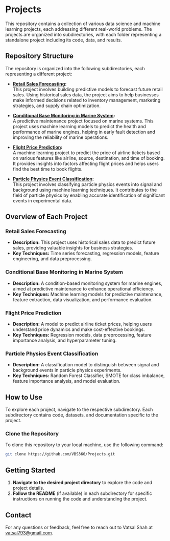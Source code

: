 # Projects

This repository contains a collection of various data science and machine learning projects, each addressing different real-world problems. The projects are organized into subdirectories, with each folder representing a standalone project including its code, data, and results.

## Repository Structure
The repository is organized into the following subdirectories, each representing a different project:

- **[Retail Sales Forecasting](https://github.com/VBS360/Reatil_Sales_Forecasting):**  
  This project involves building predictive models to forecast future retail sales. Using historical sales data, the project aims to help businesses make informed decisions related to inventory management, marketing strategies, and supply chain optimization.
  
- **[Conditional Base Monitoring in Marine System](https://github.com/VBS360/Conditional_Base_Monitoring_in_Marine_System):**  
  A predictive maintenance project focused on marine systems. This project uses machine learning models to predict the health and performance of marine engines, helping in early fault detection and improving the reliability of marine operations.

- **[Flight Price Prediction](https://github.com/VBS360/Flight_Price_Prediction):**  
  A machine learning project to predict the price of airline tickets based on various features like airline, source, destination, and time of booking. It provides insights into factors affecting flight prices and helps users find the best time to book flights.

- **[Particle Physics Event Classification](https://github.com/VBS360/Particle-Physics-Event-Classification):**  
  This project involves classifying particle physics events into signal and background using machine learning techniques. It contributes to the field of particle physics by enabling accurate identification of significant events in experimental data.

## Overview of Each Project

### Retail Sales Forecasting
- **Description:** This project uses historical sales data to predict future sales, providing valuable insights for business strategies.
- **Key Techniques:** Time series forecasting, regression models, feature engineering, and data preprocessing.

### Conditional Base Monitoring in Marine System
- **Description:** A condition-based monitoring system for marine engines, aimed at predictive maintenance to enhance operational efficiency.
- **Key Techniques:** Machine learning models for predictive maintenance, feature extraction, data visualization, and performance evaluation.

### Flight Price Prediction
- **Description:** A model to predict airline ticket prices, helping users understand price dynamics and make cost-effective bookings.
- **Key Techniques:** Regression models, data preprocessing, feature importance analysis, and hyperparameter tuning.

### Particle Physics Event Classification
- **Description:** A classification model to distinguish between signal and background events in particle physics experiments.
- **Key Techniques:** Random Forest Classifier, SMOTE for class imbalance, feature importance analysis, and model evaluation.

## How to Use
To explore each project, navigate to the respective subdirectory. Each subdirectory contains code, datasets, and documentation specific to the project.

### Clone the Repository
To clone this repository to your local machine, use the following command:
```bash
git clone https://github.com/VBS360/Projects.git
```

## Getting Started
1. **Navigate to the desired project directory** to explore the code and project details.
2. **Follow the README** (if available) in each subdirectory for specific instructions on running the code and understanding the project.

## Contact
For any questions or feedback, feel free to reach out to Vatsal Shah at vatsal793@gmail.com.
